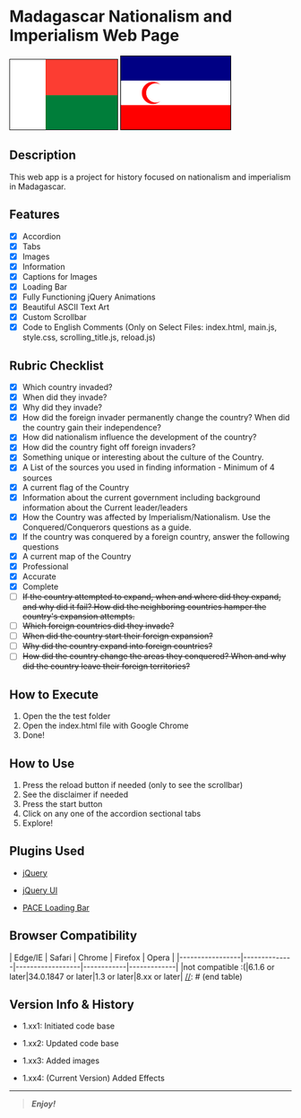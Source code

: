 [comment]: # (Start README.md markdown script)

<!-- 
  __  __           _                                      
 |  \/  |         | |                                     
 | \  / | __ _  __| | __ _  __ _  __ _ ___  ___ __ _ _ __ 
 | |\/| |/ _` |/ _` |/ _` |/ _` |/ _` / __|/ __/ _` | '__|
 | |  | | (_| | (_| | (_| | (_| | (_| \__ \ (_| (_| | |   
 |_|  |_|\__,_|\__,_|\__,_|\__, |\__,_|___/\___\__,_|_|   
                            __/ |                         
                           |___/                                                                                                                                                 
-->

Madagascar Nationalism and Imperialism Web Page
===============================================

![Madagascar Flag](images/madagascar_flag_2.png "Madagascar Flag")
![Madagascar Colonial Flag](images/madagascar_flag_1.gif "Madagascar Colonial Flag")

## Description

<span>This web app is a project for history focused on nationalism and imperialism in Madagascar.</span>

## Features

- [x] Accordion
- [x] Tabs
- [x] Images
- [x] Information
- [x] Captions for Images
- [x] Loading Bar
- [x] Fully Functioning jQuery Animations
- [x] Beautiful ASCII Text Art
- [x] Custom Scrollbar
- [x] Code to English Comments (Only on Select Files: index.html, main.js, style.css, scrolling_title.js, reload.js)

## Rubric Checklist

- [x] Which country invaded? 
- [x] When did they invade? 
- [x] Why did they invade? 
- [x] How did the foreign invader permanently change the country? When did the country gain their independence? 
- [x] How did nationalism influence the development of the country? 
- [x] How did the country fight off foreign invaders? 
- [x] Something unique or interesting about the culture of the Country.
- [x] A List of the sources you used in finding information - Minimum of 4 sources
- [x] A current flag of the Country
- [x] Information about the current government including background information about the Current leader/leaders
- [x] How the Country was affected by Imperialism/Nationalism. Use the Conquered/Conquerors questions as a guide.
- [x] If the country was conquered by a foreign country, answer the following questions
- [x] A current map of the Country 
- [x] Professional
- [x] Accurate
- [x] Complete
- [ ] ~~If the country attempted to expand, when and where did they expand, and why did it fail? How did the neighboring countries hamper the 				country's expansion attempts.~~
- [ ] ~~Which foreign countries did they invade?~~
- [ ] ~~When did the country start their foreign expansion?~~ 
- [ ] ~~Why did the country expand into foreign countries?~~
- [ ] ~~How did the country change the areas they conquered? When and why did the country leave their foreign territories?~~

## How to Execute

1. Open the the test folder
2. Open the index.html file with Google Chrome
3. Done!

## How to Use

1. Press the reload button if needed (only to see the scrollbar)
2. See the disclaimer if needed
3. Press the start button
4. Click on any one of the accordion sectional tabs
5. Explore!   

## Plugins Used

+ [jQuery][1]
- [jQuery UI][2]
* [PACE Loading Bar][3]

[1]: http://www.jquery.com/  "jQuery"
[2]: http://www.jqueryui.com/  "jQuery UI"
[3]: http://github.hubspot.com/pace/docs/welcome/  (PACE Loading Bar)

Browser Compatibility
---------------------

[//]: # (start table)
|     Edge/IE     |    Safari    |      Chrome      |   Firefox  |    Opera    |
|-----------------|--------------|------------------|------------|-------------|
|not compatible :(|6.1.6 or later|34.0.1847 or later|1.3 or later|8.xx or later|
[//]: # (end table)

Version Info & History
----------------------
+ 1.xx1: Initiated code base
- 1.xx2: Updated code base
* 1.xx3: Added images
+ 1.xx4: (Current Version) Added Effects

________

> **_Enjoy!_**

[comment]: # (End README.md markdown script)
